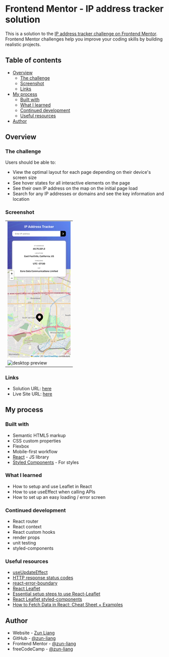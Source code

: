 # Frontend Mentor - IP address tracker solution

This is a solution to the [IP address tracker challenge on Frontend Mentor](https://www.frontendmentor.io/challenges/ip-address-tracker-I8-0yYAH0). Frontend Mentor challenges help you improve your coding skills by building realistic projects.

## Table of contents

- [Overview](#overview)
  - [The challenge](#the-challenge)
  - [Screenshot](#screenshot)
  - [Links](#links)
- [My process](#my-process)
  - [Built with](#built-with)
  - [What I learned](#what-i-learned)
  - [Continued development](#continued-development)
  - [Useful resources](#useful-resources)
- [Author](#author)

## Overview

### The challenge

Users should be able to:

- View the optimal layout for each page depending on their device's screen size
- See hover states for all interactive elements on the page
- See their own IP address on the map on the initial page load
- Search for any IP addresses or domains and see the key information and location

### Screenshot

<table>
    <tr>
        <td>
            <img 
                src="./public/screenshots/screenshot-mobile.png"
                alt="mobile preview"
                width="200px" />
        </td>
    </tr>
    <tr>
        <td>
            <img 
                src="./public/screenshots/screenshot-desktop.png"
                alt="desktop preview"
                width="600px" />
        </td>
    </tr>
</table>

### Links

- Solution URL: [here](https://www.frontendmentor.io/solutions/ip-address-tracker-created-using-react-and-styledcomponents-XFk7mLyLGw)
- Live Site URL: [here](https://zun-liang.github.io/fem-ip-address-tracker/)

## My process

### Built with

- Semantic HTML5 markup
- CSS custom properties
- Flexbox
- Mobile-first workflow
- [React](https://reactjs.org/) - JS library
- [Styled Components](https://styled-components.com/) - For styles

### What I learned

- How to setup and use Leaflet in React
- How to use useEffect when calling APIs
- How to set up an easy loading / error screen

### Continued development

- React router
- React context
- React custom hooks
- render props
- unit testing
- styled-components

### Useful resources

- [useUpdateEffect](https://usehooks-ts.com/react-hook/use-update-effect)
- [HTTP response status codes](https://developer.mozilla.org/en-US/docs/Web/HTTP/Status)
- [react-error-boundary](https://github.com/bvaughn/react-error-boundary)
- [React Leaflet](https://react-leaflet.js.org/)
- [Essential setup steps to use React-Leaflet](https://zhiqiyu.github.io/post/react-leaflet-setup/)
- [React Leaflet styled-components](https://codesandbox.io/s/react-leaflet-styled-components-j436d)
- [How to Fetch Data in React: Cheat Sheet + Examples](https://www.freecodecamp.org/news/fetch-data-react/)

## Author

- Website - [Zun Liang](https://zunldev.com/)
- GitHub - [@zun-liang](https://github.com/zun-liang)
- Frontend Mentor - [@zun-liang](https://www.frontendmentor.io/profile/zun-liang)
- freeCodeCamp - [@zun-liang](https://www.freecodecamp.org/zun-liang)
